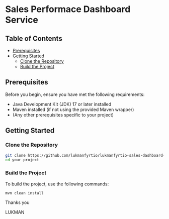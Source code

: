 # Sales Performace Dashboard Service


## Table of Contents
- [Prerequisites](#prerequisites)
- [Getting Started](#getting-started)
  - [Clone the Repository](#clone-the-repository)
  - [Build the Project](#build-the-project)

## Prerequisites

Before you begin, ensure you have met the following requirements:

- Java Development Kit (JDK) 17 or later installed
- Maven installed (if not using the provided Maven wrapper)
- (Any other prerequisites specific to your project)

## Getting Started

### Clone the Repository

```bash
git clone https://github.com/lukmanfyrtio/lukmanfyrtio-sales-dashboard-spring-boot
cd your-project
```
### Build the Project

To build the project, use the following commands:

```bash
mvn clean install
```


Thanks you

LUKMAN
